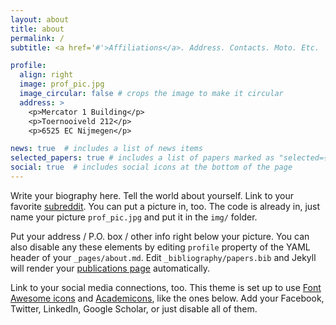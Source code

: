 ```yaml
---
layout: about
title: about
permalink: /
subtitle: <a href='#'>Affiliations</a>. Address. Contacts. Moto. Etc.

profile:
  align: right
  image: prof_pic.jpg
  image_circular: false # crops the image to make it circular
  address: >
    <p>Mercator 1 Building</p>
    <p>Toernooiveld 212</p>
    <p>6525 EC Nijmegen</p>

news: true  # includes a list of news items
selected_papers: true # includes a list of papers marked as "selected={true}"
social: true  # includes social icons at the bottom of the page
---
```


Write your biography here. Tell the world about yourself. Link to your favorite [subreddit](http://reddit.com). You can put a picture in, too. The code is already in, just name your picture `prof_pic.jpg` and put it in the `img/` folder.

Put your address / P.O. box / other info right below your picture. You can also disable any these elements by editing `profile` property of the YAML header of your `_pages/about.md`. Edit `_bibliography/papers.bib` and Jekyll will render your [publications page](/al-folio/publications/) automatically.

Link to your social media connections, too. This theme is set up to use [Font Awesome icons](http://fortawesome.github.io/Font-Awesome/) and [Academicons](https://jpswalsh.github.io/academicons/), like the ones below. Add your Facebook, Twitter, LinkedIn, Google Scholar, or just disable all of them.
